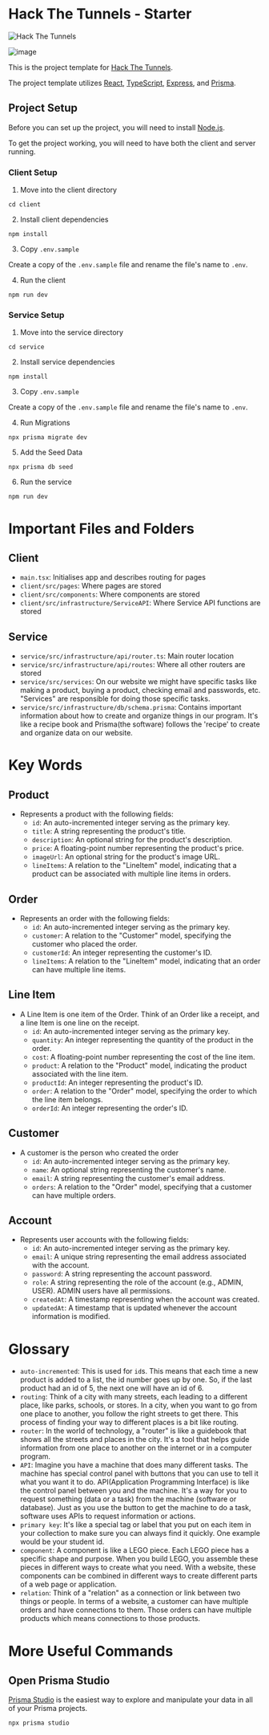 # Hack The Tunnels - Starter

![Hack The Tunnels](https://i.imgur.com/hfdpJca.png)

![image](https://github.com/Hack-The-Tunnels-8/hack-the-tunnels-dell/assets/84094849/880cd71e-732f-4379-bfaa-28631beffffd)


This is the project template for [Hack The Tunnels](https://ccss.carleton.ca/hackthetunnels/).

The project template utilizes [React](https://react.dev/), [TypeScript](https://www.typescriptlang.org/), [Express](https://expressjs.com/), and [Prisma](https://www.prisma.io/).

## Project Setup

Before you can set up the project, you will need to install [Node.js](https://nodejs.org/en).

To get the project working, you will need to have both the client and server running.

### Client Setup

1. Move into the client directory

```
cd client
```

2. Install client dependencies

```
npm install
```

3. Copy `.env.sample`

Create a copy of the `.env.sample` file and rename the file's name to `.env`.

4. Run the client

```
npm run dev
```

### Service Setup

1. Move into the service directory

```
cd service
```

2. Install service dependencies

```
npm install
```

3. Copy `.env.sample`

Create a copy of the `.env.sample` file and rename the file's name to `.env`.

4. Run Migrations

```
npx prisma migrate dev
```

5. Add the Seed Data

```
npx prisma db seed
```

6. Run the service

```
npm run dev
```

# Important Files and Folders

## Client

- `main.tsx`: Initialises app and describes routing for pages
- `client/src/pages`: Where pages are stored
- `client/src/components`: Where components are stored
- `client/src/infrastructure/ServiceAPI`: Where Service API functions are stored

## Service

- `service/src/infrastructure/api/router.ts`: Main router location
- `service/src/infrastructure/api/routes`: Where all other routers are stored
- `service/src/services`: On our website we might have specific tasks like making a product, buying a product, checking email and passwords, etc. "Services" are responsible for doing those specific tasks.
- `service/src/infrastructure/db/schema.prisma`: Contains important information about how to create and organize things in our program. It's like a recipe book and Prisma(the software) follows the 'recipe' to create and organize data on our website.

# Key Words

## Product

- Represents a product with the following fields:
  - `id`: An auto-incremented integer serving as the primary key.
  - `title`: A string representing the product's title.
  - `description`: An optional string for the product's description.
  - `price`: A floating-point number representing the product's price.
  - `imageUrl`: An optional string for the product's image URL.
  - `lineItems`: A relation to the "LineItem" model, indicating that a product can be associated with multiple line items in orders.

## Order

- Represents an order with the following fields:
  - `id`: An auto-incremented integer serving as the primary key.
  - `customer`: A relation to the "Customer" model, specifying the customer who placed the order.
  - `customerId`: An integer representing the customer's ID.
  - `lineItems`: A relation to the "LineItem" model, indicating that an order can have multiple line items.

## Line Item

- A Line Item is one item of the Order. Think of an Order like a receipt, and a line Item is one line on the receipt.
  - `id`: An auto-incremented integer serving as the primary key.
  - `quantity`: An integer representing the quantity of the product in the order.
  - `cost`: A floating-point number representing the cost of the line item.
  - `product`: A relation to the "Product" model, indicating the product associated with the line item.
  - `productId`: An integer representing the product's ID.
  - `order`: A relation to the "Order" model, specifying the order to which the line item belongs.
  - `orderId`: An integer representing the order's ID.

## Customer

- A customer is the person who created the order
  - `id`: An auto-incremented integer serving as the primary key.
  - `name`: An optional string representing the customer's name.
  - `email`: A string representing the customer's email address.
  - `orders`: A relation to the "Order" model, specifying that a customer can have multiple orders.

## Account

- Represents user accounts with the following fields:
  - `id`: An auto-incremented integer serving as the primary key.
  - `email`: A unique string representing the email address associated with the account.
  - `password`: A string representing the account password.
  - `role`: A string representing the role of the account (e.g., ADMIN, USER). ADMIN users have all permissions.
  - `createdAt`: A timestamp representing when the account was created.
  - `updatedAt`: A timestamp that is updated whenever the account information is modified.

# Glossary

- `auto-incremented`: This is used for `id`s. This means that each time a new product is added to a list, the id number goes up by one. So, if the last product had an id of 5, the next one will have an id of 6.
- `routing`: Think of a city with many streets, each leading to a different place, like parks, schools, or stores. In a city, when you want to go from one place to another, you follow the right streets to get there. This process of finding your way to different places is a bit like routing.
- `router`: In the world of technology, a "router" is like a guidebook that shows all the streets and places in the city. It's a tool that helps guide information from one place to another on the internet or in a computer program.
- `API`: Imagine you have a machine that does many different tasks. The machine has special control panel with buttons that you can use to tell it what you want it to do. API(Application Programming Interface) is like the control panel between you and the machine. It's a way for you to request something (data or a task) from the machine (software or database). Just as you use the button to get the machine to do a task, software uses APIs to request information or actions.
- `primary key`: It's like a special tag or label that you put on each item in your collection to make sure you can always find it quickly. One example would be your student id.
- `component`: A component is like a LEGO piece. Each LEGO piece has a specific shape and purpose. When you build LEGO, you assemble these pieces in different ways to create what you need. With a website, these components can be combined in different ways to create different parts of a web page or application.
- `relation`: Think of a "relation" as a connection or link between two things or people. In terms of a website, a customer can have multiple orders and have connections to them. Those orders can have multiple products which means connections to those products.

# More Useful Commands

## Open Prisma Studio

[Prisma Studio](https://www.prisma.io/studio) is the easiest way to explore and manipulate your data in all of your Prisma projects.

```
npx prisma studio
```

